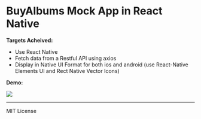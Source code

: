 # BuyAlbums Mock App in React Native

**Targets Acheived:**

* Use React Native
* Fetch data from a Restful API using axios
* Display in Native UI Format for both ios and android (use React-Native
  Elements UI and Rect Native Vector Icons)

**Demo:**

![](https://media.giphy.com/media/l3mZ6DYEEA1AlKtAQ/giphy.gif)

---

MIT License
